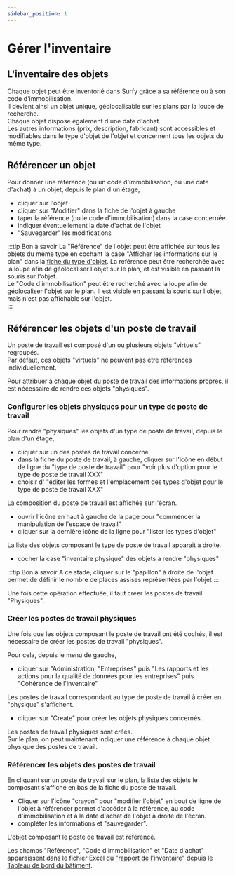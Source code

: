```yaml
---
sidebar_position: 1
---
```


# Gérer l'inventaire

## L'inventaire des objets

Chaque objet peut être inventorié dans Surfy grâce à sa référence ou à son code d'immobilisation.<br />
Il devient ainsi un objet unique, géolocalisable sur les plans par la loupe de recherche.<br />
Chaque objet dispose également d'une date d'achat.<br />
Les autres informations (prix, description, fabricant) sont accessibles et modifiables dans le type d'objet de l'objet et concernent tous les objets du même type.

## Référencer un objet

Pour donner une référence (ou un code d'immobilisation, ou une date d'achat) à un objet, depuis le plan d'un étage,

-   cliquer sur l'objet
-   cliquer sur "Modifier" dans la fiche de l'objet à gauche
-   taper la référence (ou le code d'immobilisation) dans la case concernée
-   indiquer éventuellement la date d'achat de l'objet
-   "Sauvegarder" les modifications

:::tip Bon à savoir
La "Référence" de l'objet peut être affichée sur tous les objets du même type en cochant la case "Afficher les informations sur le plan" dans la [fiche du type d'objet](/docs/tutorials/objects/itemtype/types-d-objet-a-l-echelle/edit#modifier-les-informations-du-type-dobjet). La référence peut être recherchée avec la loupe afin de géolocaliser l'objet sur le plan, et est visible en passant la souris sur l'objet.<br />
Le "Code d'immobilisation" peut être recherché avec la loupe afin de géolocaliser l'objet sur le plan. Il est visible en passant la souris sur l'objet mais n'est pas affichable sur l'objet.<br />
:::

## Référencer les objets d'un poste de travail

Un poste de travail est composé d'un ou plusieurs objets "virtuels" regroupés.<br />
Par défaut, ces objets "virtuels" ne peuvent pas être référencés individuellement.<br />

Pour attribuer à chaque objet du poste de travail des informations propres, il est nécessaire de rendre ces objets "physiques".

### Configurer les objets physiques pour un type de poste de travail

Pour rendre "physiques" les objets d'un type de poste de travail, depuis le plan d'un étage,

-   cliquer sur un des postes de travail concerné
-   dans la fiche du poste de travail, à gauche, cliquer sur l'icône en début de ligne du "type de poste de travail" pour "voir plus d'option pour le type de poste de travail XXX"
-   choisir d' "éditer les formes et l'emplacement des types d'objet pour le type de poste de travail XXX"

La composition du poste de travail est affichée sur l'écran.

-   ouvrir l'icône en haut à gauche de la page pour "commencer la manipulation de l'espace de travail"
-   cliquer sur la dernière icône de la ligne pour "lister les types d'objet"

La liste des objets composant le type de poste de travail apparait à droite.

-   cocher la case "inventaire physique" des objets à rendre "physiques"

:::tip Bon à savoir
A ce stade, cliquer sur le "papillon" à droite de l'objet permet de définir le nombre de places assises représentées par l'objet
:::

Une fois cette opération effectuée, il faut créer les postes de travail "Physiques".

### Créer les postes de travail physiques

Une fois que les objets composant le poste de travail ont été cochés, il est nécessaire de créer les postes de travail "physiques".

Pour cela, depuis le menu de gauche,

-   cliquer sur "Administration, "Entreprises" puis "Les rapports et les actions pour la qualité de données pour les entreprises" puis "Cohérence de l'inventaire"

Les postes de travail correspondant au type de poste de travail à créer en "physique" s'affichent.

-   cliquer sur "Create" pour créer les objets physiques concernés.

Les postes de travail physiques sont créés.<br />
Sur le plan, on peut maintenant indiquer une référence à chaque objet physique des postes de travail.

### Référencer les objets des postes de travail

En cliquant sur un poste de travail sur le plan, la liste des objets le composant s'affiche en bas de la fiche du poste de travail.

-   Cliquer sur l'icône "crayon" pour "modifier l'objet" en bout de ligne de l'objet à référencer permet d'accéder à la référence, au code d'immobilisation et à la date d'achat de l'objet à droite de l'écran.
-   compléter les informations et "sauvegarder".

L'objet composant le poste de travail est référencé.

Les champs "Référence", "Code d'immobilisation" et "Date d'achat" apparaissent dans le fichier Excel du ["rapport de l'inventaire"](/docs/tutorials/BuildingData/Buildingdashboard/Buildingreporting#rapport-de-linventaire-du-bâtiment) depuis le [Tableau de bord du bâtiment](/docs/tutorials/BuildingData/Buildingdashboard/Buildingreporting).



